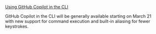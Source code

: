 [Using GitHub Copilot in the CLI](https://docs.github.com/en/copilot/github-copilot-in-the-cli/using-github-copilot-in-the-cli)

GitHub Copilot in the CLI will be generally available starting on March 21 with new support for command execution and built-in aliasing for fewer keystrokes.